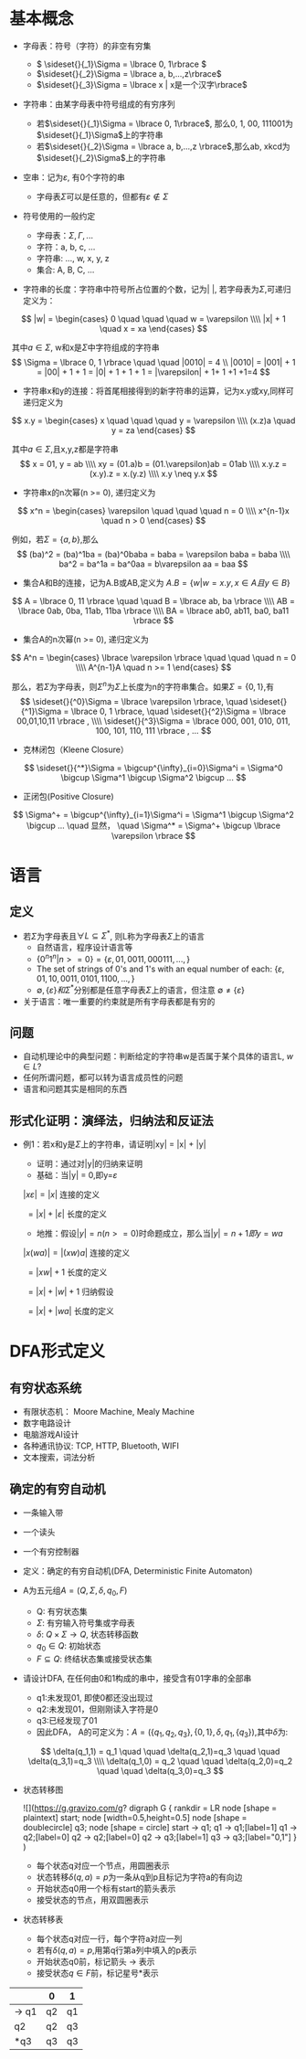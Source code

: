 # 基本概念

- 字母表：符号（字符）的非空有穷集
  - $ \sideset{}{_1}\Sigma = \lbrace 0, 1\rbrace $
  - $\sideset{}{_2}\Sigma = \lbrace a, b,...,z\rbrace$
  - $\sideset{}{_3}\Sigma = \lbrace x | x是一个汉字\rbrace$

- 字符串：由某字母表中符号组成的有穷序列
  - 若$\sideset{}{_1}\Sigma = \lbrace 0, 1\rbrace$, 那么0, 1, 00, 111001为$\sideset{}{_1}\Sigma$上的字符串
  - 若$\sideset{}{_2}\Sigma = \lbrace a, b,...,z \rbrace$,那么ab, xkcd为$\sideset{}{_2}\Sigma$上的字符串

- 空串：记为$\varepsilon$, 有0个字符的串
  - 字母表$\Sigma$可以是任意的，但都有$\varepsilon \notin\Sigma$

- 符号使用的一般约定
  - 字母表：$\Sigma, \Gamma, ...$
  - 字符：a, b, c, ...
  - 字符串: ..., w, x, y, z
  - 集合: A, B, C, ...

- 字符串的长度：字符串中符号所占位置的个数，记为| |, 若字母表为$\Sigma$,可递归定义为：

$$
|w| = \begin{cases} 0 \quad \quad \quad  w = \varepsilon \\\\ |x| + 1 \quad x = xa \end{cases}
$$

​	其中$a \in \Sigma$, w和x是$\Sigma$中字符组成的字符串
$$
\Sigma = \lbrace 0, 1 \rbrace \quad \quad |0010| = 4 \\
|0010| = |001| + 1 = |00| + 1 + 1 = |0| + 1 + 1 + 1 = |\varepsilon| + 1+ 1 +1 +1=4
$$

- 字符串x和y的连接：将首尾相接得到的新字符串的运算，记为x.y或xy,同样可递归定义为

$$
x.y = \begin{cases} x \quad \quad \quad y = \varepsilon \\\\ (x.z)a \quad y = za \end{cases}
$$

​	其中$a\in\Sigma$,且x,y,z都是字符串
$$
x = 01, y = ab \\\\
xy = (01.a)b = (01.\varepsilon)ab = 01ab \\\\
x.y.z = (x.y).z = x.(y.z) \\\\
x.y \neq y.x
$$

- 字符串x的n次幂(n >= 0), 递归定义为

$$
x^n = \begin{cases} \varepsilon \quad \quad \quad n = 0 \\\\ x^{n-1}x \quad n > 0 \end{cases}
$$

​	例如，若$\Sigma = \lbrace a, b \rbrace$,那么
$$
(ba)^2 = (ba)^1ba = (ba)^0baba = baba = \varepsilon baba = baba \\\\
ba^2 = ba^1a = ba^0aa = b\varepsilon aa = baa
$$

- 集合A和B的连接，记为A.B或AB,定义为 $A.B = \lbrace w | w=x.y, x\in A 且 y\in B \rbrace$

$$
A = \lbrace 0, 11 \rbrace \quad \quad B = \lbrace ab, ba \rbrace \\\\
AB = \lbrace 0ab, 0ba, 11ab, 11ba \rbrace \\\\
BA = \lbrace ab0, ab11, ba0, ba11 \rbrace
$$

- 集合A的n次幂(n >= 0), 递归定义为

$$
A^n = \begin{cases} \lbrace \varepsilon \rbrace \quad  \quad \quad n = 0 \\\\ A^{n-1}A \quad n >= 1 \end{cases}
$$

​	那么，若$\Sigma$为字母表，则$\Sigma^n$为$\Sigma$上长度为n的字符串集合。如果$\Sigma = \lbrace 0, 1 \rbrace$,有
$$
\sideset{}{^0}\Sigma = \lbrace \varepsilon \rbrace, \quad \sideset{}{^1}\Sigma = \lbrace 0, 1 \rbrace, \quad \sideset{}{^2}\Sigma = \lbrace 00,01,10,11 \rbrace , \\\\ \sideset{}{^3}\Sigma = \lbrace 000, 001, 010, 011, 100, 101, 110, 111 \rbrace , ...
$$

- 克林闭包（Kleene Closure）

$$
\sideset{}{^*}\Sigma = \bigcup^{\infty}_{i=0}\Sigma^i = \Sigma^0 \bigcup \Sigma^1 \bigcup \Sigma^2 \bigcup ...
$$

- 正闭包(Positive Closure)

$$
\Sigma^+ = \bigcup^{\infty}_{i=1}\Sigma^i = \Sigma^1 \bigcup \Sigma^2 \bigcup ... \quad 显然， \quad \Sigma^* = \Sigma^+ \bigcup \lbrace \varepsilon \rbrace
$$

# 语言

## 定义

- 若$\Sigma$为字母表且$\forall L \subseteq \Sigma^*$, 则L称为字母表$\Sigma$上的语言
  - 自然语言，程序设计语言等
  - $\lbrace 0^n1^n|n>=0 \rbrace = \lbrace \varepsilon, 01, 0011, 000111, ..., \rbrace$
  - The set of strings of 0's and 1's with an equal number of each: $\lbrace \varepsilon, 01, 10, 0011, 0101, 1100, ..., \rbrace$
  - $\emptyset, \lbrace \varepsilon \rbrace 和 \Sigma^*$分别都是任意字母表$\Sigma$上的语言，但注意 $\emptyset \neq \lbrace \varepsilon \rbrace$
- 关于语言：唯一重要的约束就是所有字母表都是有穷的

## 问题

- 自动机理论中的典型问题：判断给定的字符串w是否属于某个具体的语言L, $w \in L ?$
- 任何所谓问题，都可以转为语言成员性的问题
- 语言和问题其实是相同的东西

## 形式化证明：演绎法，归纳法和反证法

- 例1：若x和y是$\Sigma$上的字符串，请证明|xy| = |x| + |y|

  - 证明：通过对|y|的归纳来证明
  - 基础：当|y| = 0,即y=$\varepsilon$

  $|x\varepsilon| = |x|$            连接的定义

  ​        $= |x| + |\varepsilon|$  长度的定义

  

  - 地推：假设$|y| = n(n>=0)$时命题成立，那么当$|y| = n + 1 即 y = wa$

  $|x(wa)| = |(xw)a|$                    连接的定义

  ​               $= |xw| + 1$                  长度的定义

  ​               $= |x| + |w| + 1$          归纳假设

  ​	       $= |x| + |wa|$               长度的定义

# DFA形式定义

## 有穷状态系统

- 有限状态机： Moore Machine, Mealy Machine
- 数字电路设计
- 电脑游戏AI设计
- 各种通讯协议: TCP, HTTP, Bluetooth, WIFI
- 文本搜索，词法分析

## 确定的有穷自动机

- 一条输入带

- 一个读头

- 一个有穷控制器

- 定义：确定的有穷自动机(DFA, Deterministic Finite Automaton)

- A为五元组$A = (Q, \Sigma, \delta, q_0, F)$

  - Q: 有穷状态集
  - $\Sigma$: 有穷输入符号集或字母表
  - $\delta$: $Q \times \Sigma \to Q$, 状态转移函数
  - $q_0 \in Q$: 初始状态
  - $F \subseteq Q$: 终结状态集或接受状态集

- 请设计DFA, 在任何由0和1构成的串中，接受含有01字串的全部串

  - q1:未发现01, 即使0都还没出现过
  - q2:未发现01，但刚刚读入字符是0
  - q3:已经发现了01
  - 因此DFA， A的可定义为：$A = (\lbrace q_1, q_2, q_3 \rbrace, \lbrace0,1 \rbrace, \delta, q_1, \lbrace q_3 \rbrace)$,其中$\delta$为:

  $$
  \delta(q_1,1) = q_1 \quad \quad \delta(q_2,1)=q_3 \quad \quad \delta(q_3,1)=q_3 \\\\
  \delta(q_1,0) = q_2 \quad \quad \delta(q_2,0)=q_2 \quad \quad \delta(q_3,0)=q_3
  $$

- 状态转移图

  ![](https://g.gravizo.com/g?
      digraph G {
      rankdir = LR
      node [shape = plaintext]
      start;
      node [width=0.5,height=0.5]
      node [shape = doublecircle]
      q3;
      node [shape = circle]
      start -> q1; 
      q1 -> q1;[label=1] 
      q1 -> q2;[label=0]
      q2 -> q2;[label=0]
      q2 -> q3;[label=1]
      q3 -> q3;[label="0,1"]
      }
  )

  - 每个状态q对应一个节点，用圆圈表示
  - 状态转移$\delta(q,a)=p$为一条从q到p且标记为字符a的有向边
  - 开始状态q0用一个标有start的箭头表示
  - 接受状态的节点，用双圆圈表示
  
- 状态转移表

  - 每个状态q对应一行，每个字符a对应一列
  - 若有$\delta(q,a)=p$,用第q行第a列中填入的p表示
  - 开始状态q0前，标记箭头 -> 表示
  - 接受状态$q \in F$前，标记星号*表示

|       | 0    | 1    |
| ----- | ---- | ---- |
| -> q1 | q2   | q1   |
| q2    | q2   | q3   |
| *q3   | q3   | q3   |
